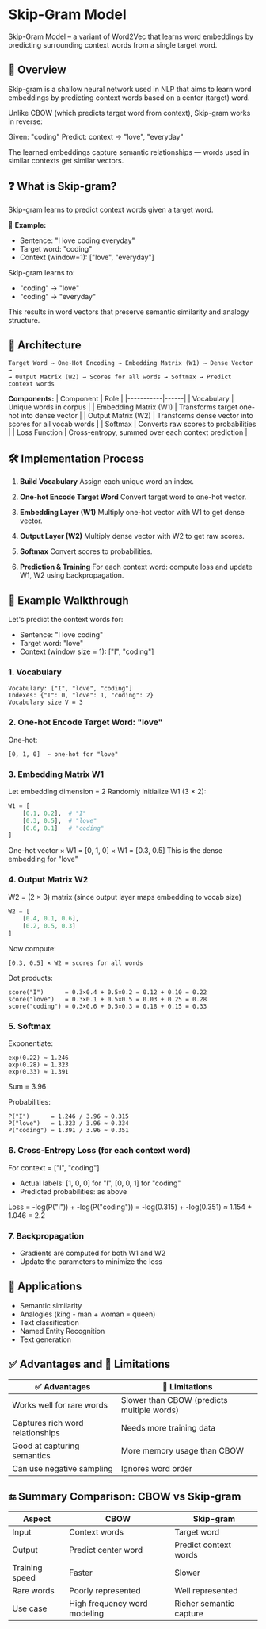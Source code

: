 # Skip-Gram Model

Skip-Gram Model – a variant of Word2Vec that learns word embeddings by predicting surrounding context words from a single target word.

## 🧠 Overview
Skip-gram is a shallow neural network used in NLP that aims to learn word embeddings by predicting context words based on a center (target) word.

Unlike CBOW (which predicts target word from context), Skip-gram works in reverse:

Given: "coding"
Predict: context → "love", "everyday"

The learned embeddings capture semantic relationships — words used in similar contexts get similar vectors.

## ❓ What is Skip-gram?
Skip-gram learns to predict context words given a target word.

🧾 **Example:**
- Sentence: "I love coding everyday"
- Target word: "coding"
- Context (window=1): ["love", "everyday"]

Skip-gram learns to:
- "coding" → "love"
- "coding" → "everyday"

This results in word vectors that preserve semantic similarity and analogy structure.

## 🧱 Architecture
```
Target Word → One-Hot Encoding → Embedding Matrix (W1) → Dense Vector →
→ Output Matrix (W2) → Scores for all words → Softmax → Predict context words
```

**Components:**
| Component | Role |
|-----------|------|
| Vocabulary | Unique words in corpus |
| Embedding Matrix (W1) | Transforms target one-hot into dense vector |
| Output Matrix (W2) | Transforms dense vector into scores for all vocab words |
| Softmax | Converts raw scores to probabilities |
| Loss Function | Cross-entropy, summed over each context prediction |

## 🛠 Implementation Process
1. **Build Vocabulary**
   Assign each unique word an index.

2. **One-hot Encode Target Word**
   Convert target word to one-hot vector.

3. **Embedding Layer (W1)**
   Multiply one-hot vector with W1 to get dense vector.

4. **Output Layer (W2)**
   Multiply dense vector with W2 to get raw scores.

5. **Softmax**
   Convert scores to probabilities.

6. **Prediction & Training**
   For each context word: compute loss and update W1, W2 using backpropagation.

## 🔁 Example Walkthrough
Let's predict the context words for:
- Sentence: "I love coding"
- Target word: "love"
- Context (window size = 1): ["I", "coding"]

### 1. Vocabulary
```
Vocabulary: ["I", "love", "coding"]
Indexes: {"I": 0, "love": 1, "coding": 2}
Vocabulary size V = 3
```

### 2. One-hot Encode Target Word: "love"
One-hot:
```
[0, 1, 0]  ← one-hot for "love"
```

### 3. Embedding Matrix W1
Let embedding dimension = 2
Randomly initialize W1 (3 × 2):
```python
W1 = [
    [0.1, 0.2],  # "I"
    [0.3, 0.5],  # "love"
    [0.6, 0.1]   # "coding"
]
```
One-hot vector × W1 = [0, 1, 0] × W1 = [0.3, 0.5]
This is the dense embedding for "love"

### 4. Output Matrix W2
W2 = (2 × 3) matrix (since output layer maps embedding to vocab size)
```python
W2 = [
    [0.4, 0.1, 0.6],
    [0.2, 0.5, 0.3]
]
```
Now compute:
```
[0.3, 0.5] × W2 = scores for all words
```
Dot products:
```
score("I")      = 0.3×0.4 + 0.5×0.2 = 0.12 + 0.10 = 0.22  
score("love")   = 0.3×0.1 + 0.5×0.5 = 0.03 + 0.25 = 0.28  
score("coding") = 0.3×0.6 + 0.5×0.3 = 0.18 + 0.15 = 0.33
```

### 5. Softmax
Exponentiate:
```
exp(0.22) ≈ 1.246  
exp(0.28) ≈ 1.323  
exp(0.33) ≈ 1.391
```
Sum = 3.96

Probabilities:
```
P("I")      = 1.246 / 3.96 ≈ 0.315  
P("love")   = 1.323 / 3.96 ≈ 0.334  
P("coding") = 1.391 / 3.96 ≈ 0.351
```

### 6. Cross-Entropy Loss (for each context word)
For context = ["I", "coding"]
- Actual labels: [1, 0, 0] for "I", [0, 0, 1] for "coding"
- Predicted probabilities: as above

Loss = -log(P("I")) + -log(P("coding"))
= -log(0.315) + -log(0.351) ≈ 1.154 + 1.046 = 2.2

### 7. Backpropagation
- Gradients are computed for both W1 and W2
- Update the parameters to minimize the loss

## 🎯 Applications
- Semantic similarity
- Analogies (king - man + woman = queen)
- Text classification
- Named Entity Recognition
- Text generation

## ✅ Advantages and 🚫 Limitations

| ✅ Advantages | 🚫 Limitations |
|---------------|----------------|
| Works well for rare words | Slower than CBOW (predicts multiple words) |
| Captures rich word relationships | Needs more training data |
| Good at capturing semantics | More memory usage than CBOW |
| Can use negative sampling | Ignores word order |

## 🔚 Summary Comparison: CBOW vs Skip-gram

| Aspect | CBOW | Skip-gram |
|--------|------|-----------|
| Input | Context words | Target word |
| Output | Predict center word | Predict context words |
| Training speed | Faster | Slower |
| Rare words | Poorly represented | Well represented |
| Use case | High frequency word modeling | Richer semantic capture |
